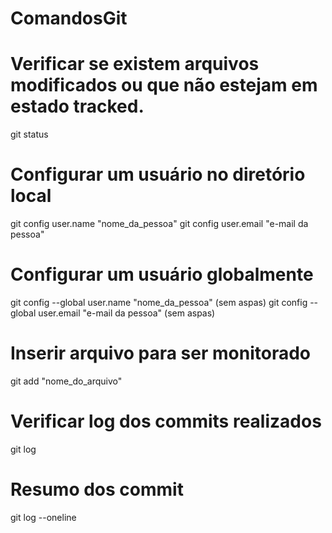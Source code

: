 # ComandosGit
# Verificar se existem arquivos modificados ou que não estejam em estado tracked.

git status

# Configurar um usuário no diretório local

 git config user.name "nome_da_pessoa"
 git config user.email "e-mail da pessoa"
 
# Configurar um usuário globalmente
 
 git config --global user.name "nome_da_pessoa" (sem aspas)
 git config --global user.email "e-mail da pessoa" (sem aspas)
 
# Inserir arquivo para ser monitorado
 
 git add "nome_do_arquivo"
 
# Verificar log dos commits realizados
 
 git log
 
 # Resumo dos commit
 
 git log --oneline


